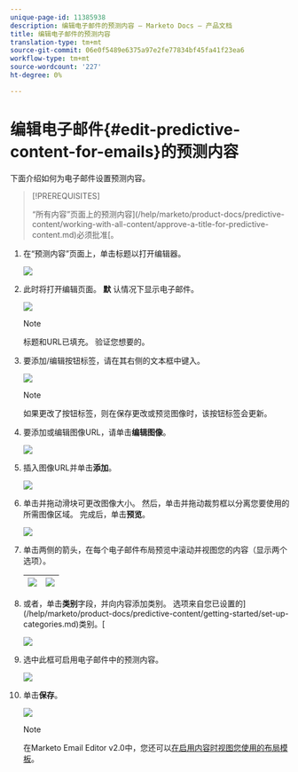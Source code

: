 ```yaml
---
unique-page-id: 11385938
description: 编辑电子邮件的预测内容 — Marketo Docs — 产品文档
title: 编辑电子邮件的预测内容
translation-type: tm+mt
source-git-commit: 06e0f5489e6375a97e2fe77834bf45fa41f23ea6
workflow-type: tm+mt
source-wordcount: '227'
ht-degree: 0%

---
```



# 编辑电子邮件{#edit-predictive-content-for-emails}的预测内容

下面介绍如何为电子邮件设置预测内容。

>[!PREREQUISITES]
>
>“所有内容”页面上的预测内容](/help/marketo/product-docs/predictive-content/working-with-all-content/approve-a-title-for-predictive-content.md)必须批准[。

1. 在“预测内容”页面上，单击标题以打开编辑器。

   ![](assets/image2017-10-3-9-3a30-3a25.png)

1. 此时将打开编辑页面。 **默** 认情况下显示电子邮件。

   ![](assets/image2017-10-3-9-3a31-3a18.png)

   >[!NOTE]
   >
   >标题和URL已填充。 验证您想要的。

1. 要添加/编辑按钮标签，请在其右侧的文本框中键入。

   ![](assets/image2017-10-3-9-3a32-3a18.png)

   >[!NOTE]
   >
   >如果更改了按钮标签，则在保存更改或预览图像时，该按钮标签会更新。

1. 要添加或编辑图像URL，请单击&#x200B;**编辑图像**。

   ![](assets/image2017-10-3-9-3a33-3a11.png)

1. 插入图像URL并单击&#x200B;**添加**。

   ![](assets/five.png)

1. 单击并拖动滑块可更改图像大小。 然后，单击并拖动裁剪框以分离您要使用的所需图像区域。 完成后，单击&#x200B;**预览**。

   ![](assets/six.png)

1. 单击两侧的箭头，在每个电子邮件布局预览中滚动并视图您的内容（显示两个选项）。

   | ![](assets/sevena.png) | ![](assets/sevenb.png) |
   |---|---|

1. 或者，单击&#x200B;**类别**&#x200B;字段，并向内容添加类别。 选项来自您已设置的](/help/marketo/product-docs/predictive-content/getting-started/set-up-categories.md)类别。[

   ![](assets/eight.png)

1. 选中此框可启用电子邮件中的预测内容。

   ![](assets/nine.png)

1. 单击&#x200B;**保存**。

   ![](assets/save.png)

   >[!NOTE]
   >
   >在Marketo Email Editor v2.0中，您还可以[在启用内容时视图您使用的布局模板](/help/marketo/product-docs/predictive-content/enabling-predictive-content/enable-predictive-content-in-emails.md)。
